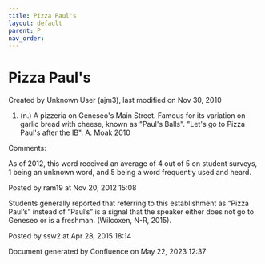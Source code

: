 ```yaml
---
title: Pizza Paul's
layout: default
parent: P
nav_order:
---
```


# Pizza Paul's

Created by  Unknown User (ajm3), last modified on Nov 30, 2010

1. (n.) A pizzeria on Geneseo's Main Street. Famous for its variation on garlic bread with cheese, known as &quot;Paul's Balls&quot;. &quot;Let's go to Pizza Paul's after the IB&quot;. A. Moak 2010

Comments:

As of 2012, this word received an average of 4 out of 5 on student surveys, 1 being an unknown word, and 5 being a word frequently used and heard.

Posted by ram19 at Nov 20, 2012 15:08

Students generally reported that referring to this establishment as “Pizza Paul’s” instead of “Paul’s” is a signal that the speaker either does not go to Geneseo or is a freshman. (Wilcoxen, N-R, 2015).

Posted by ssw2 at Apr 28, 2015 18:14

Document generated by Confluence on May 22, 2023 12:37


